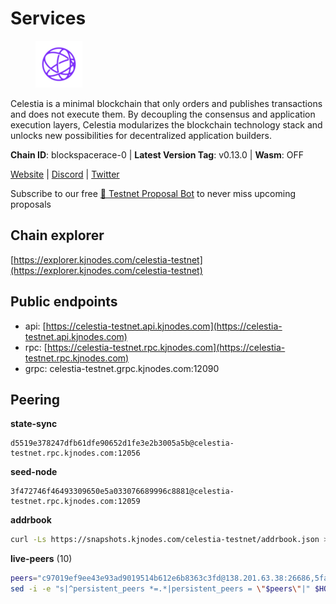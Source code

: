 # Services

<figure><img src="https://raw.githubusercontent.com/kj89/cosmos-images/main/logos/celestia.png" alt=""><figcaption></figcaption></figure>

Celestia is a minimal blockchain that only orders and publishes transactions and  does not execute them. By decoupling the consensus and application execution layers,  Celestia modularizes the blockchain technology stack and unlocks new possibilities  for decentralized application builders.

**Chain ID**: blockspacerace-0 | **Latest Version Tag**: v0.13.0 | **Wasm**: OFF

[Website](https://celestia.org) | [Discord](https://discord.gg/celestiacommunity) | [Twitter](https://twitter.com/CelestiaOrg)



Subscribe to our free [🤖 Testnet Proposal Bot](https://t.me/kjnodes_testnet_proposal_bot) to never miss upcoming proposals


## Chain explorer
[https://explorer.kjnodes.com/celestia-testnet](https://explorer.kjnodes.com/celestia-testnet)

## Public endpoints

* api: [https://celestia-testnet.api.kjnodes.com](https://celestia-testnet.api.kjnodes.com)
* rpc: [https://celestia-testnet.rpc.kjnodes.com](https://celestia-testnet.rpc.kjnodes.com)
* grpc: celestia-testnet.grpc.kjnodes.com:12090

## Peering

**state-sync**

```text
d5519e378247dfb61dfe90652d1fe3e2b3005a5b@celestia-testnet.rpc.kjnodes.com:12056
```

**seed-node**

```text
3f472746f46493309650e5a033076689996c8881@celestia-testnet.rpc.kjnodes.com:12059
```

**addrbook**
```bash
curl -Ls https://snapshots.kjnodes.com/celestia-testnet/addrbook.json > $HOME/.celestia-app/config/addrbook.json
```

**live-peers** (10)
```bash
peers="c97019ef9ee43e93ad9019514b612e6b8363c3fd@138.201.63.38:26686,5fa6853eb52bc3a5ff1fe56b988515d16644819a@65.21.232.33:2000,0196b56324c6fd3dd31110d3cb06dc169a1e1310@194.62.97.31:26656,d5519e378247dfb61dfe90652d1fe3e2b3005a5b@65.109.68.190:12056,e85b086d236a2c9a4d285e6d44126bb6fc6a1555@131.153.158.209:26656,6fbb911f2d20d86a77ecb8b8e95f6e80cfb62548@144.76.236.211:26656,c08cc20656b20b9590bfb28980100900631e3709@162.19.58.103:26656,3ef426538e3b8bfa274aa9a442583bbbda71942f@185.144.99.12:26656,6c73374cb78a543e2dd3eb218c29386392da2cf5@35.210.99.77:26656,f9e950870eccdb40e2386896d7b6a7687a103c99@88.99.219.120:43656"
sed -i -e "s|^persistent_peers *=.*|persistent_peers = \"$peers\"|" $HOME/.celestia-app/config/config.toml
```
